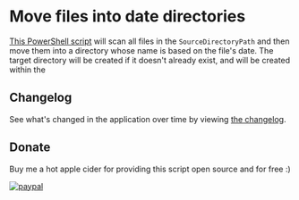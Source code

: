 # Move files into date directories

[This PowerShell script](src/MoveFilesIntoDateDirectory.ps1) will scan all files in the `SourceDirectoryPath` and then move them into a directory whose name is based on the file's date.
The target directory will be created if it doesn't already exist, and will be created within the 

## Changelog

See what's changed in the application over time by viewing [the changelog](Changelog.md).

## Donate

Buy me a hot apple cider for providing this script open source and for free :)

[![paypal](https://www.paypalobjects.com/en_US/i/btn/btn_donateCC_LG.gif)](https://www.paypal.me/deadlydogDan/2USD)
